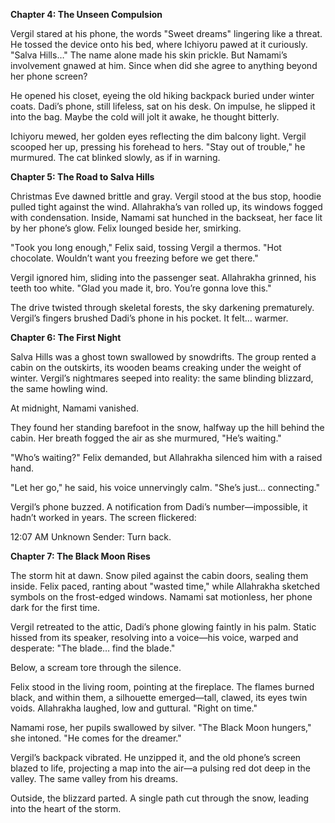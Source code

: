 **Chapter 4: The Unseen Compulsion**

Vergil stared at his phone, the words "Sweet dreams" lingering like a threat. He tossed the device onto his bed, where Ichiyoru pawed at it curiously. "Salva Hills…" The name alone made his skin prickle. But Namami’s involvement gnawed at him. Since when did she agree to anything beyond her phone screen?

He opened his closet, eyeing the old hiking backpack buried under winter coats. Dadi’s phone, still lifeless, sat on his desk. On impulse, he slipped it into the bag. Maybe the cold will jolt it awake, he thought bitterly.

Ichiyoru mewed, her golden eyes reflecting the dim balcony light. Vergil scooped her up, pressing his forehead to hers. "Stay out of trouble," he murmured. The cat blinked slowly, as if in warning.

**Chapter 5: The Road to Salva Hills**

Christmas Eve dawned brittle and gray. Vergil stood at the bus stop, hoodie pulled tight against the wind. Allahrakha’s van rolled up, its windows fogged with condensation. Inside, Namami sat hunched in the backseat, her face lit by her phone’s glow. Felix lounged beside her, smirking.

"Took you long enough," Felix said, tossing Vergil a thermos. "Hot chocolate. Wouldn’t want you freezing before we get there."

Vergil ignored him, sliding into the passenger seat. Allahrakha grinned, his teeth too white. "Glad you made it, bro. You’re gonna love this."

The drive twisted through skeletal forests, the sky darkening prematurely. Vergil’s fingers brushed Dadi’s phone in his pocket. It felt… warmer.

**Chapter 6: The First Night**

Salva Hills was a ghost town swallowed by snowdrifts. The group rented a cabin on the outskirts, its wooden beams creaking under the weight of winter. Vergil’s nightmares seeped into reality: the same blinding blizzard, the same howling wind.

At midnight, Namami vanished.

They found her standing barefoot in the snow, halfway up the hill behind the cabin. Her breath fogged the air as she murmured, "He’s waiting."

"Who’s waiting?" Felix demanded, but Allahrakha silenced him with a raised hand.

"Let her go," he said, his voice unnervingly calm. "She’s just… connecting."

Vergil’s phone buzzed. A notification from Dadi’s number—impossible, it hadn’t worked in years. The screen flickered:

12:07 AM
Unknown Sender: Turn back.

**Chapter 7: The Black Moon Rises**

The storm hit at dawn. Snow piled against the cabin doors, sealing them inside. Felix paced, ranting about "wasted time," while Allahrakha sketched symbols on the frost-edged windows. Namami sat motionless, her phone dark for the first time.

Vergil retreated to the attic, Dadi’s phone glowing faintly in his palm. Static hissed from its speaker, resolving into a voice—his voice, warped and desperate: "The blade… find the blade."

Below, a scream tore through the silence.

Felix stood in the living room, pointing at the fireplace. The flames burned black, and within them, a silhouette emerged—tall, clawed, its eyes twin voids. Allahrakha laughed, low and guttural. "Right on time."

Namami rose, her pupils swallowed by silver. "The Black Moon hungers," she intoned. "He comes for the dreamer."

Vergil’s backpack vibrated. He unzipped it, and the old phone’s screen blazed to life, projecting a map into the air—a pulsing red dot deep in the valley. The same valley from his dreams.

Outside, the blizzard parted. A single path cut through the snow, leading into the heart of the storm.
